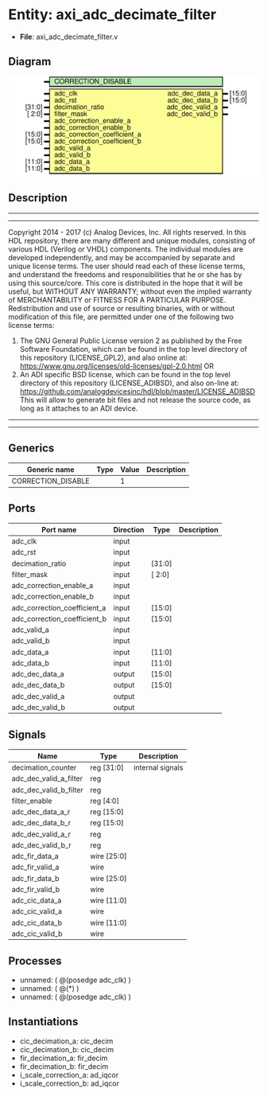 # Entity: axi_adc_decimate_filter

- **File**: axi_adc_decimate_filter.v
## Diagram

![Diagram](axi_adc_decimate_filter.svg "Diagram")
## Description

***************************************************************************
 ***************************************************************************
 Copyright 2014 - 2017 (c) Analog Devices, Inc. All rights reserved.
 In this HDL repository, there are many different and unique modules, consisting
 of various HDL (Verilog or VHDL) components. The individual modules are
 developed independently, and may be accompanied by separate and unique license
 terms.
 The user should read each of these license terms, and understand the
 freedoms and responsibilities that he or she has by using this source/core.
 This core is distributed in the hope that it will be useful, but WITHOUT ANY
 WARRANTY; without even the implied warranty of MERCHANTABILITY or FITNESS FOR
 A PARTICULAR PURPOSE.
 Redistribution and use of source or resulting binaries, with or without modification
 of this file, are permitted under one of the following two license terms:
   1. The GNU General Public License version 2 as published by the
      Free Software Foundation, which can be found in the top level directory
      of this repository (LICENSE_GPL2), and also online at:
      <https://www.gnu.org/licenses/old-licenses/gpl-2.0.html>
 OR
   2. An ADI specific BSD license, which can be found in the top level directory
      of this repository (LICENSE_ADIBSD), and also on-line at:
      https://github.com/analogdevicesinc/hdl/blob/master/LICENSE_ADIBSD
      This will allow to generate bit files and not release the source code,
      as long as it attaches to an ADI device.
 ***************************************************************************
 ***************************************************************************
 
## Generics

| Generic name       | Type | Value | Description |
| ------------------ | ---- | ----- | ----------- |
| CORRECTION_DISABLE |      | 1     |             |
## Ports

| Port name                    | Direction | Type   | Description |
| ---------------------------- | --------- | ------ | ----------- |
| adc_clk                      | input     |        |             |
| adc_rst                      | input     |        |             |
| decimation_ratio             | input     | [31:0] |             |
| filter_mask                  | input     | [ 2:0] |             |
| adc_correction_enable_a      | input     |        |             |
| adc_correction_enable_b      | input     |        |             |
| adc_correction_coefficient_a | input     | [15:0] |             |
| adc_correction_coefficient_b | input     | [15:0] |             |
| adc_valid_a                  | input     |        |             |
| adc_valid_b                  | input     |        |             |
| adc_data_a                   | input     | [11:0] |             |
| adc_data_b                   | input     | [11:0] |             |
| adc_dec_data_a               | output    | [15:0] |             |
| adc_dec_data_b               | output    | [15:0] |             |
| adc_dec_valid_a              | output    |        |             |
| adc_dec_valid_b              | output    |        |             |
## Signals

| Name                   | Type           | Description       |
| ---------------------- | -------------- | ----------------- |
| decimation_counter     | reg     [31:0] | internal signals  |
| adc_dec_valid_a_filter | reg            |                   |
| adc_dec_valid_b_filter | reg            |                   |
| filter_enable          | reg     [4:0]  |                   |
| adc_dec_data_a_r       | reg     [15:0] |                   |
| adc_dec_data_b_r       | reg     [15:0] |                   |
| adc_dec_valid_a_r      | reg            |                   |
| adc_dec_valid_b_r      | reg            |                   |
| adc_fir_data_a         | wire [25:0]    |                   |
| adc_fir_valid_a        | wire           |                   |
| adc_fir_data_b         | wire [25:0]    |                   |
| adc_fir_valid_b        | wire           |                   |
| adc_cic_data_a         | wire [11:0]    |                   |
| adc_cic_valid_a        | wire           |                   |
| adc_cic_data_b         | wire [11:0]    |                   |
| adc_cic_valid_b        | wire           |                   |
## Processes
- unnamed: ( @(posedge adc_clk) )
- unnamed: ( @(*) )
- unnamed: ( @(posedge adc_clk) )
## Instantiations

- cic_decimation_a: cic_decim
- cic_decimation_b: cic_decim
- fir_decimation_a: fir_decim
- fir_decimation_b: fir_decim
- i_scale_correction_a: ad_iqcor
- i_scale_correction_b: ad_iqcor
